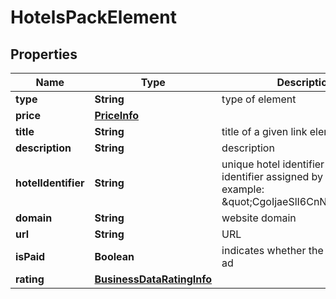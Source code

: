 

# HotelsPackElement


## Properties

| Name | Type | Description | Notes |
|------------ | ------------- | ------------- | -------------|
|**type** | **String** | type of element |  [optional] |
|**price** | [**PriceInfo**](PriceInfo.md) |  |  [optional] |
|**title** | **String** | title of a given link element |  [optional] |
|**description** | **String** | description |  [optional] |
|**hotelIdentifier** | **String** | unique hotel identifier unique hotel identifier assigned by Google; example: \&quot;CgoIjaeSlI6CnNpVEAE\&quot; |  [optional] |
|**domain** | **String** | website domain |  [optional] |
|**url** | **String** | URL |  [optional] |
|**isPaid** | **Boolean** | indicates whether the element is an ad |  [optional] |
|**rating** | [**BusinessDataRatingInfo**](BusinessDataRatingInfo.md) |  |  [optional] |



